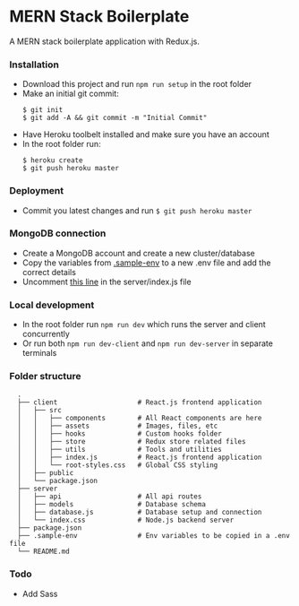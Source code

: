 # MERN Stack Boilerplate
A MERN stack boilerplate application with Redux.js. 

### Installation
- Download this project and run ```npm run setup``` in the root folder
- Make an initial git commit:
  ```
  $ git init
  $ git add -A && git commit -m "Initial Commit"
  ```
- Have Heroku toolbelt installed and make sure you have an account
- In the root folder run:
  ```
  $ heroku create
  $ git push heroku master 
  ```

### Deployment
- Commit you latest changes and run ```$ git push heroku master```

### MongoDB connection
- Create a MongoDB account and create a new cluster/database
- Copy the variables from [.sample-env](.sample-env) to a new .env file and add the correct details
- Uncomment [this line](./server/index.js#L8) in the server/index.js file

### Local development
- In the root folder run ```npm run dev``` which runs the server and client concurrently
- Or run both ```npm run dev-client``` and ```npm run dev-server``` in separate terminals

### Folder structure
```
  .
  ├── client                    # React.js frontend application
  │   ├── src                 
  │   │   ├── components        # All React components are here   
  │   │   ├── assets            # Images, files, etc  
  │   │   ├── hooks             # Custom hooks folder
  │   │   ├── store             # Redux store related files
  │   │   ├── utils             # Tools and utilities
  │   │   ├── index.js          # React.js frontend application
  │   │   └── root-styles.css   # Global CSS styling
  │   ├── public                
  │   └── package.json        
  ├── server
  │   ├── api                   # All api routes
  │   ├── models                # Database schema
  │   ├── database.js           # Database setup and connection
  │   └── index.css             # Node.js backend server                    
  ├── package.json                 
  ├── .sample-env               # Env variables to be copied in a .env file   
  └── README.md
```

### Todo
- Add Sass
